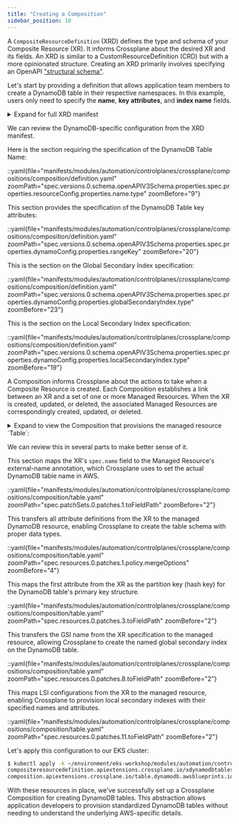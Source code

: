 ```yaml
---
title: "Creating a Composition"
sidebar_position: 10
---
```


A `CompositeResourceDefinition` (XRD) defines the type and schema of your Composite Resource (XR). It informs Crossplane about the desired XR and its fields. An XRD is similar to a CustomResourceDefinition (CRD) but with a more opinionated structure. Creating an XRD primarily involves specifying an OpenAPI ["structural schema"](https://kubernetes.io/docs/tasks/extend-kubernetes/custom-resources/custom-resource-definitions/).

Let's start by providing a definition that allows application team members to create a DynamoDB table in their respective namespaces. In this example, users only need to specify the **name**, **key attributes**, and **index name** fields.

<details>
  <summary>Expand for full XRD manifest</summary>

::yaml{file="manifests/modules/automation/controlplanes/crossplane/compositions/composition/definition.yaml"}

</details>

We can review the DynamoDB-specific configuration from the XRD manifest. 

Here is the section requiring the specification of the DynamoDB Table Name:

::yaml{file="manifests/modules/automation/controlplanes/crossplane/compositions/composition/definition.yaml" zoomPath="spec.versions.0.schema.openAPIV3Schema.properties.spec.properties.resourceConfig.properties.name.type" zoomBefore="9"}

This section provides the specification of the DynamoDB Table key attributes:

::yaml{file="manifests/modules/automation/controlplanes/crossplane/compositions/composition/definition.yaml" zoomPath="spec.versions.0.schema.openAPIV3Schema.properties.spec.properties.dynamoConfig.properties.rangeKey" zoomBefore="20"}

This is the section on the Global Secondary Index specification:

::yaml{file="manifests/modules/automation/controlplanes/crossplane/compositions/composition/definition.yaml" zoomPath="spec.versions.0.schema.openAPIV3Schema.properties.spec.properties.dynamoConfig.properties.globalSecondaryIndex.type" zoomBefore="23"}

This is the section on the Local Secondary Index specification:

::yaml{file="manifests/modules/automation/controlplanes/crossplane/compositions/composition/definition.yaml" zoomPath="spec.versions.0.schema.openAPIV3Schema.properties.spec.properties.dynamoConfig.properties.localSecondaryIndex.type" zoomBefore="19"}

A Composition informs Crossplane about the actions to take when a Composite Resource is created. Each Composition establishes a link between an XR and a set of one or more Managed Resources. When the XR is created, updated, or deleted, the associated Managed Resources are correspondingly created, updated, or deleted.

<details>
  <summary>Expand to view the Composition that provisions the managed resource `Table`:</summary>

::yaml{file="manifests/modules/automation/controlplanes/crossplane/compositions/composition/table.yaml"}

</details>

We can review this in several parts to make better sense of it. 

This section maps the XR's `spec.name` field to the Managed Resource's external-name annotation, which Crossplane uses to set the actual DynamoDB table name in AWS.

::yaml{file="manifests/modules/automation/controlplanes/crossplane/compositions/composition/table.yaml" zoomPath="spec.patchSets.0.patches.1.toFieldPath" zoomBefore="2"}

This transfers all attribute definitions from the XR to the managed DynamoDB resource, enabling Crossplane to create the table schema with proper data types.

::yaml{file="manifests/modules/automation/controlplanes/crossplane/compositions/composition/table.yaml" zoomPath="spec.resources.0.patches.1.policy.mergeOptions" zoomBefore="4"}

This maps the first attribute from the XR as the partition key (hash key) for the DynamoDB table's primary key structure.

::yaml{file="manifests/modules/automation/controlplanes/crossplane/compositions/composition/table.yaml" zoomPath="spec.resources.0.patches.3.toFieldPath" zoomBefore="2"}

This transfers the GSI name from the XR specification to the managed resource, allowing Crossplane to create the named global secondary index on the DynamoDB table.

::yaml{file="manifests/modules/automation/controlplanes/crossplane/compositions/composition/table.yaml" zoomPath="spec.resources.0.patches.8.toFieldPath" zoomBefore="2"}

This maps LSI configurations from the XR to the managed resource, enabling Crossplane to provision local secondary indexes with their specified names and attributes.

::yaml{file="manifests/modules/automation/controlplanes/crossplane/compositions/composition/table.yaml" zoomPath="spec.resources.0.patches.11.toFieldPath" zoomBefore="2"}


Let's apply this configuration to our EKS cluster:

```bash
$ kubectl apply -k ~/environment/eks-workshop/modules/automation/controlplanes/crossplane/compositions/composition
compositeresourcedefinition.apiextensions.crossplane.io/xdynamodbtables.awsblueprints.io created
composition.apiextensions.crossplane.io/table.dynamodb.awsblueprints.io created
```

With these resources in place, we've successfully set up a Crossplane Composition for creating DynamoDB tables. This abstraction allows application developers to provision standardized DynamoDB tables without needing to understand the underlying AWS-specific details.
